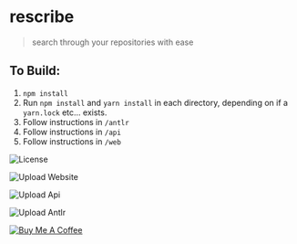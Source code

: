 # rescribe

> search through your repositories with ease

## To Build:
1. `npm install`
2. Run `npm install` and `yarn install` in each directory, depending on if a `yarn.lock` etc... exists. 
3. Follow instructions in `/antlr`
4. Follow instructions in `/api`
5. Follow instructions in `/web`

![License](https://img.shields.io/badge/License-CC--BY--NC--SA--4.0-green)

![Upload Website](https://github.com/mdigreg2/rescribe/workflows/Upload%20Website/badge.svg)

![Upload Api](https://github.com/mdigreg2/rescribe/workflows/Upload%20Api/badge.svg)

![Upload Antlr](https://github.com/mdigreg2/rescribe/workflows/Upload%20Antlr/badge.svg)

[![Buy Me A Coffee](https://bmc-cdn.nyc3.digitaloceanspaces.com/BMC-button-images/custom_images/orange_img.png)](https://www.buymeacoffee.com/IU2gHt3Qn)
